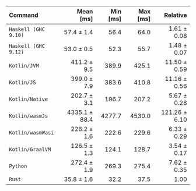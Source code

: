 | Command | Mean [ms] | Min [ms] | Max [ms] | Relative |
|:---|---:|---:|---:|---:|
| `Haskell (GHC 9.10)` | 57.4 ± 1.4 | 56.4 | 64.0 | 1.61 ± 0.08 |
| `Haskell (GHC 9.12)` | 53.0 ± 0.5 | 52.3 | 55.7 | 1.48 ± 0.07 |
| `Kotlin/JVM` | 411.2 ± 9.5 | 389.9 | 425.1 | 11.50 ± 0.59 |
| `Kotlin/JS` | 399.0 ± 7.9 | 383.6 | 410.8 | 11.16 ± 0.56 |
| `Kotlin/Native` | 202.7 ± 3.1 | 196.7 | 207.2 | 5.67 ± 0.28 |
| `Kotlin/wasmJs` | 4335.1 ± 88.4 | 4277.7 | 4530.0 | 121.26 ± 6.10 |
| `Kotlin/wasmWasi` | 226.2 ± 1.6 | 222.6 | 229.6 | 6.33 ± 0.29 |
| `Kotlin/GraalVM` | 126.5 ± 1.3 | 124.1 | 128.7 | 3.54 ± 0.17 |
| `Python` | 272.4 ± 1.9 | 269.3 | 275.4 | 7.62 ± 0.35 |
| `Rust` | 35.8 ± 1.6 | 32.2 | 37.5 | 1.00 |
